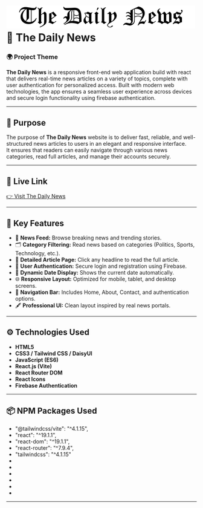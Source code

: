 # <img src="/src/assets/logo.png"> 📰 The Daily News

### 🌍 Project Theme
**The Daily News** is a responsive front-end web application build with react that delivers real-time news articles on a variety of topics, complete with user authentication for personalized access. Built with modern web technologies, the app ensures a seamless user experience across devices and secure login functionality using firebase authentication.

---

## 🎯 Purpose
The purpose of **The Daily News** website is to deliver fast, reliable, and well-structured news articles to users in an elegant and responsive interface.  
It ensures that readers can easily navigate through various news categories, read full articles, and manage their accounts securely.

---

## 🔗 Live Link
[👉 Visit The Daily News](https://the-daily-news24.netlify.app/)

---

## 🌟 Key Features
- 📰 **News Feed:** Browse breaking news and trending stories.  
- 🗂️ **Category Filtering:** Read news based on categories (Politics, Sports, Technology, etc.).  
- 📄 **Detailed Article Page:** Click any headline to read the full article.  
- 🔐 **User Authentication:** Secure login and registration using Firebase.  
- 📅 **Dynamic Date Display:** Shows the current date automatically.  
- 🌐 **Responsive Layout:** Optimized for mobile, tablet, and desktop screens.  
- 🧭 **Navigation Bar:** Includes Home, About, Contact, and authentication options.  
- 🖋️ **Professional UI:** Clean layout inspired by real news portals.

---

## ⚙️ Technologies Used
- **HTML5**  
- **CSS3 / Tailwind CSS / DaisyUI**  
- **JavaScript (ES6)**  
- **React.js (Vite)**  
- **React Router DOM** 
- **React Icons**  
- **Firebase Authentication**  

---

## 📦 NPM Packages Used
-    "@tailwindcss/vite": "^4.1.15",
-    "react": "^19.1.1",
-    "react-dom": "^19.1.1",
-    "react-router": "^7.9.4",
-    "tailwindcss": "^4.1.15"
-
-
-
-
-
-

---